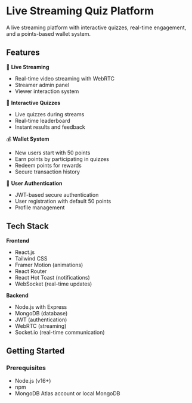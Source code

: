 # Live Streaming Quiz Platform



A live streaming platform with interactive quizzes, real-time engagement, and a points-based wallet system.

## Features

🎥 **Live Streaming**
- Real-time video streaming with WebRTC
- Streamer admin panel
- Viewer interaction system

🧠 **Interactive Quizzes**
- Live quizzes during streams
- Real-time leaderboard
- Instant results and feedback

💰 **Wallet System**
- New users start with 50 points
- Earn points by participating in quizzes
- Redeem points for rewards
- Secure transaction history

🔐 **User Authentication**
- JWT-based secure authentication
- User registration with default 50 points
- Profile management

## Tech Stack

**Frontend**
- React.js
- Tailwind CSS
- Framer Motion (animations)
- React Router
- React Hot Toast (notifications)
- WebSocket (real-time updates)

**Backend**
- Node.js with Express
- MongoDB (database)
- JWT (authentication)
- WebRTC (streaming)
- Socket.io (real-time communication)

## Getting Started

### Prerequisites
- Node.js (v16+)
- npm
- MongoDB Atlas account or local MongoDB
